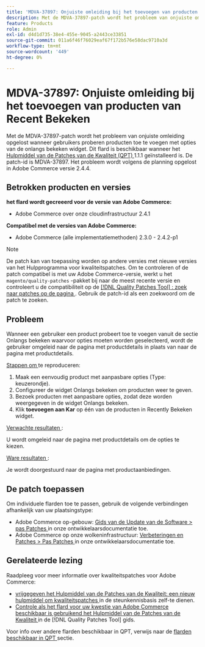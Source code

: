 ```yaml
---
title: 'MDVA-37897: Onjuiste omleiding bij het toevoegen van producten van Recent Bekeken'
description: Met de MDVA-37897-patch wordt het probleem van onjuiste omleiding opgelost wanneer gebruikers proberen producten toe te voegen met opties van de onlangs bekeken widget. Deze patch is beschikbaar wanneer [Quality Patches Tool (QPT)] (https://experienceleague.adobe.com/nl/docs/commerce-operations/tools/quality-patches-tool/quality-patches-tool-to-self-serve-quality-patches) 1.1.1 is geïnstalleerd. De patch-id is MDVA-37897. Het probleem wordt volgens de planning opgelost in Adobe Commerce versie 2.4.4.
feature: Products
role: Admin
exl-id: d4d1d735-38e4-455e-9045-a2443ce33851
source-git-commit: 011a6f46f76029eaf67f172b576e58dac9710a3d
workflow-type: tm+mt
source-wordcount: '449'
ht-degree: 0%

---
```


# MDVA-37897: Onjuiste omleiding bij het toevoegen van producten van Recent Bekeken

Met de MDVA-37897-patch wordt het probleem van onjuiste omleiding opgelost wanneer gebruikers proberen producten toe te voegen met opties van de onlangs bekeken widget. Dit flard is beschikbaar wanneer het [ Hulpmiddel van de Patches van de Kwaliteit (QPT) ](https://experienceleague.adobe.com/nl/docs/commerce-operations/tools/quality-patches-tool/quality-patches-tool-to-self-serve-quality-patches) 1.1.1 geïnstalleerd is. De patch-id is MDVA-37897. Het probleem wordt volgens de planning opgelost in Adobe Commerce versie 2.4.4.

## Betrokken producten en versies

**het flard wordt gecreeerd voor de versie van Adobe Commerce:**

* Adobe Commerce over onze cloudinfrastructuur 2.4.1

**Compatibel met de versies van Adobe Commerce:**

* Adobe Commerce (alle implementatiemethoden) 2.3.0 - 2.4.2-p1

>[!NOTE]
>
>De patch kan van toepassing worden op andere versies met nieuwe versies van het Hulpprogramma voor kwaliteitspatches. Om te controleren of de patch compatibel is met uw Adobe Commerce-versie, werkt u het `magento/quality-patches` -pakket bij naar de meest recente versie en controleert u de compatibiliteit op de [[!DNL Quality Patches Tool] : zoek naar patches op de pagina ](https://experienceleague.adobe.com/nl/docs/commerce-operations/tools/quality-patches-tool/quality-patches-tool-to-self-serve-quality-patches) . Gebruik de patch-id als een zoekwoord om de patch te zoeken.

## Probleem

Wanneer een gebruiker een product probeert toe te voegen vanuit de sectie Onlangs bekeken waarvoor opties moeten worden geselecteerd, wordt de gebruiker omgeleid naar de pagina met productdetails in plaats van naar de pagina met productdetails.

<u> Stappen om </u> te reproduceren:

1. Maak een eenvoudig product met aanpasbare opties (Type: keuzerondje).
1. Configureer de widget Onlangs bekeken om producten weer te geven.
1. Bezoek producten met aanpasbare opties, zodat deze worden weergegeven in de widget Onlangs bekeken.
1. Klik **toevoegen aan Kar** op één van de producten in Recently Bekeken widget.

<u> Verwachte resultaten </u>:

U wordt omgeleid naar de pagina met productdetails om de opties te kiezen.

<u> Ware resultaten </u>:

Je wordt doorgestuurd naar de pagina met productaanbiedingen.

## De patch toepassen

Om individuele flarden toe te passen, gebruik de volgende verbindingen afhankelijk van uw plaatsingstype:

* Adobe Commerce op-gebouw: [ Gids van de Update van de Software > pas Patches ](https://experienceleague.adobe.com/nl/docs/commerce-operations/tools/quality-patches-tool/usage) in onze ontwikkelaarsdocumentatie toe.
* Adobe Commerce op onze wolkeninfrastructuur: [ Verbeteringen en Patches > Pas Patches ](https://experienceleague.adobe.com/nl/docs/commerce-cloud-service/user-guide/develop/upgrade/apply-patches) in onze ontwikkelaarsdocumentatie toe.

## Gerelateerde lezing

Raadpleeg voor meer informatie over kwaliteitspatches voor Adobe Commerce:

* [ vrijgegeven het Hulpmiddel van de Patches van de Kwaliteit: een nieuw hulpmiddel om kwaliteitspatches ](https://experienceleague.adobe.com/nl/docs/commerce-operations/tools/quality-patches-tool/quality-patches-tool-to-self-serve-quality-patches) in de steunkennisbasis zelf-te dienen.
* [ Controle als het flard voor uw kwestie van Adobe Commerce beschikbaar is gebruikend het Hulpmiddel van de Patches van de Kwaliteit ](/help/tools/quality-patches-tool/patches-available-in-qpt/check-patch-for-magento-issue-with-magento-quality-patches.md) in de [!DNL Quality Patches Tool] gids.

Voor info over andere flarden beschikbaar in QPT, verwijs naar de [ flarden beschikbaar in QPT ](https://experienceleague.adobe.com/tools/commerce-quality-patches/index.html?lang=nl-NL) sectie.
